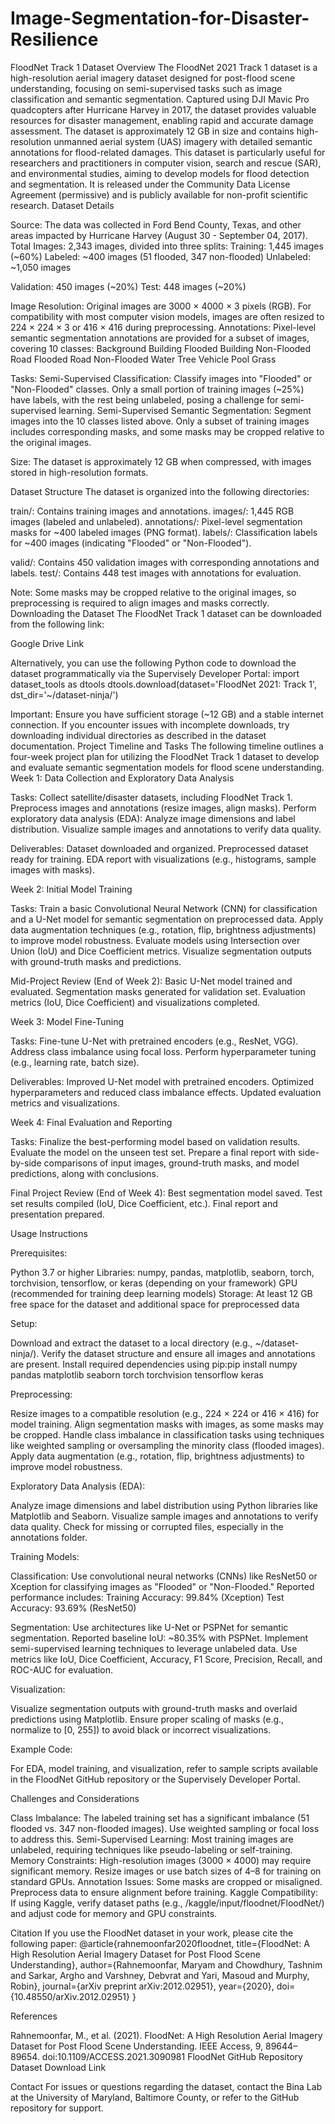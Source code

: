 # Image-Segmentation-for-Disaster-Resilience
FloodNet Track 1 Dataset 
Overview
The FloodNet 2021 Track 1 dataset is a high-resolution aerial imagery dataset designed for post-flood scene understanding, focusing on semi-supervised tasks such as image classification and semantic segmentation. Captured using DJI Mavic Pro quadcopters after Hurricane Harvey in 2017, the dataset provides valuable resources for disaster management, enabling rapid and accurate damage assessment. The dataset is approximately 12 GB in size and contains high-resolution unmanned aerial system (UAS) imagery with detailed semantic annotations for flood-related damages.
This dataset is particularly useful for researchers and practitioners in computer vision, search and rescue (SAR), and environmental studies, aiming to develop models for flood detection and segmentation. It is released under the Community Data License Agreement (permissive) and is publicly available for non-profit scientific research.
Dataset Details

Source: The data was collected in Ford Bend County, Texas, and other areas impacted by Hurricane Harvey (August 30 - September 04, 2017).
Total Images: 2,343 images, divided into three splits:
Training: 1,445 images (~60%)
Labeled: ~400 images (51 flooded, 347 non-flooded)
Unlabeled: ~1,050 images


Validation: 450 images (~20%)
Test: 448 images (~20%)


Image Resolution: Original images are 3000 × 4000 × 3 pixels (RGB). For compatibility with most computer vision models, images are often resized to 224 × 224 × 3 or 416 × 416 during preprocessing.
Annotations: Pixel-level semantic segmentation annotations are provided for a subset of images, covering 10 classes:
Background
Building Flooded
Building Non-Flooded
Road Flooded
Road Non-Flooded
Water
Tree
Vehicle
Pool
Grass


Tasks:
Semi-Supervised Classification: Classify images into "Flooded" or "Non-Flooded" classes. Only a small portion of training images (~25%) have labels, with the rest being unlabeled, posing a challenge for semi-supervised learning.
Semi-Supervised Semantic Segmentation: Segment images into the 10 classes listed above. Only a subset of training images includes corresponding masks, and some masks may be cropped relative to the original images.


Size: The dataset is approximately 12 GB when compressed, with images stored in high-resolution formats.

Dataset Structure
The dataset is organized into the following directories:

train/: Contains training images and annotations.
images/: 1,445 RGB images (labeled and unlabeled).
annotations/: Pixel-level segmentation masks for ~400 labeled images (PNG format).
labels/: Classification labels for ~400 images (indicating "Flooded" or "Non-Flooded").


valid/: Contains 450 validation images with corresponding annotations and labels.
test/: Contains 448 test images with annotations for evaluation.

Note: Some masks may be cropped relative to the original images, so preprocessing is required to align images and masks correctly.
Downloading the Dataset
The FloodNet Track 1 dataset can be downloaded from the following link:

Google Drive Link

Alternatively, you can use the following Python code to download the dataset programmatically via the Supervisely Developer Portal:
import dataset_tools as dtools
dtools.download(dataset='FloodNet 2021: Track 1', dst_dir='~/dataset-ninja/')

Important: Ensure you have sufficient storage (~12 GB) and a stable internet connection. If you encounter issues with incomplete downloads, try downloading individual directories as described in the dataset documentation.
Project Timeline and Tasks
The following timeline outlines a four-week project plan for utilizing the FloodNet Track 1 dataset to develop and evaluate semantic segmentation models for flood scene understanding.
Week 1: Data Collection and Exploratory Data Analysis

Tasks:
Collect satellite/disaster datasets, including FloodNet Track 1.
Preprocess images and annotations (resize images, align masks).
Perform exploratory data analysis (EDA):
Analyze image dimensions and label distribution.
Visualize sample images and annotations to verify data quality.




Deliverables:
Dataset downloaded and organized.
Preprocessed dataset ready for training.
EDA report with visualizations (e.g., histograms, sample images with masks).



Week 2: Initial Model Training

Tasks:
Train a basic Convolutional Neural Network (CNN) for classification and a U-Net model for semantic segmentation on preprocessed data.
Apply data augmentation techniques (e.g., rotation, flip, brightness adjustments) to improve model robustness.
Evaluate models using Intersection over Union (IoU) and Dice Coefficient metrics.
Visualize segmentation outputs with ground-truth masks and predictions.


Mid-Project Review (End of Week 2):
Basic U-Net model trained and evaluated.
Segmentation masks generated for validation set.
Evaluation metrics (IoU, Dice Coefficient) and visualizations completed.



Week 3: Model Fine-Tuning

Tasks:
Fine-tune U-Net with pretrained encoders (e.g., ResNet, VGG).
Address class imbalance using focal loss.
Perform hyperparameter tuning (e.g., learning rate, batch size).


Deliverables:
Improved U-Net model with pretrained encoders.
Optimized hyperparameters and reduced class imbalance effects.
Updated evaluation metrics and visualizations.



Week 4: Final Evaluation and Reporting

Tasks:
Finalize the best-performing model based on validation results.
Evaluate the model on the unseen test set.
Prepare a final report with side-by-side comparisons of input images, ground-truth masks, and model predictions, along with conclusions.


Final Project Review (End of Week 4):
Best segmentation model saved.
Test set results compiled (IoU, Dice Coefficient, etc.).
Final report and presentation prepared.



Usage Instructions

Prerequisites:

Python 3.7 or higher
Libraries: numpy, pandas, matplotlib, seaborn, torch, torchvision, tensorflow, or keras (depending on your framework)
GPU (recommended for training deep learning models)
Storage: At least 12 GB free space for the dataset and additional space for preprocessed data


Setup:

Download and extract the dataset to a local directory (e.g., ~/dataset-ninja/).
Verify the dataset structure and ensure all images and annotations are present.
Install required dependencies using pip:pip install numpy pandas matplotlib seaborn torch torchvision tensorflow keras




Preprocessing:

Resize images to a compatible resolution (e.g., 224 × 224 or 416 × 416) for model training.
Align segmentation masks with images, as some masks may be cropped.
Handle class imbalance in classification tasks using techniques like weighted sampling or oversampling the minority class (flooded images).
Apply data augmentation (e.g., rotation, flip, brightness adjustments) to improve model robustness.


Exploratory Data Analysis (EDA):

Analyze image dimensions and label distribution using Python libraries like Matplotlib and Seaborn.
Visualize sample images and annotations to verify data quality.
Check for missing or corrupted files, especially in the annotations folder.


Training Models:

Classification: Use convolutional neural networks (CNNs) like ResNet50 or Xception for classifying images as "Flooded" or "Non-Flooded." Reported performance includes:
Training Accuracy: 99.84% (Xception)
Test Accuracy: 93.69% (ResNet50)


Segmentation: Use architectures like U-Net or PSPNet for semantic segmentation. Reported baseline IoU: ~80.35% with PSPNet.
Implement semi-supervised learning techniques to leverage unlabeled data.
Use metrics like IoU, Dice Coefficient, Accuracy, F1 Score, Precision, Recall, and ROC-AUC for evaluation.


Visualization:

Visualize segmentation outputs with ground-truth masks and overlaid predictions using Matplotlib.
Ensure proper scaling of masks (e.g., normalize to [0, 255]) to avoid black or incorrect visualizations.


Example Code:

For EDA, model training, and visualization, refer to sample scripts available in the FloodNet GitHub repository or the Supervisely Developer Portal.



Challenges and Considerations

Class Imbalance: The labeled training set has a significant imbalance (51 flooded vs. 347 non-flooded images). Use weighted sampling or focal loss to address this.
Semi-Supervised Learning: Most training images are unlabeled, requiring techniques like pseudo-labeling or self-training.
Memory Constraints: High-resolution images (3000 × 4000) may require significant memory. Resize images or use batch sizes of 4–8 for training on standard GPUs.
Annotation Issues: Some masks are cropped or misaligned. Preprocess data to ensure alignment before training.
Kaggle Compatibility: If using Kaggle, verify dataset paths (e.g., /kaggle/input/floodnet/FloodNet/) and adjust code for memory and GPU constraints.

Citation
If you use the FloodNet dataset in your work, please cite the following paper:
@article{rahnemoonfar2020floodnet,
  title={FloodNet: A High Resolution Aerial Imagery Dataset for Post Flood Scene Understanding},
  author={Rahnemoonfar, Maryam and Chowdhury, Tashnim and Sarkar, Argho and Varshney, Debvrat and Yari, Masoud and Murphy, Robin},
  journal={arXiv preprint arXiv:2012.02951},
  year={2020},
  doi={10.48550/arXiv.2012.02951}
}

References

Rahnemoonfar, M., et al. (2021). FloodNet: A High Resolution Aerial Imagery Dataset for Post Flood Scene Understanding. IEEE Access, 9, 89644–89654. doi:10.1109/ACCESS.2021.3090981
FloodNet GitHub Repository
Dataset Download Link

Contact
For issues or questions regarding the dataset, contact the Bina Lab at the University of Maryland, Baltimore County, or refer to the GitHub repository for support.
